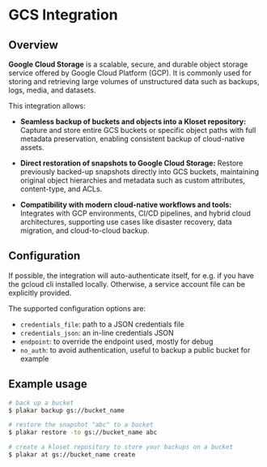 # GCS Integration

## Overview

**Google Cloud Storage** is a scalable, secure, and durable object storage service offered by Google Cloud Platform (GCP).
It is commonly used for storing and retrieving large volumes of unstructured data such as backups, logs, media, and datasets.

This integration allows:

* **Seamless backup of buckets and objects into a Kloset repository:**
  Capture and store entire GCS buckets or specific object paths with full metadata preservation, enabling consistent backup of cloud-native assets.

* **Direct restoration of snapshots to Google Cloud Storage:**
  Restore previously backed-up snapshots directly into GCS buckets, maintaining original object hierarchies and metadata such as custom attributes, content-type, and ACLs.

* **Compatibility with modern cloud-native workflows and tools:**
  Integrates with GCP environments, CI/CD pipelines, and hybrid cloud architectures, supporting use cases like disaster recovery, data migration, and cloud-to-cloud backup.


## Configuration

If possible, the integration will auto-authenticate itself, for e.g. if
you have the gcloud cli installed locally.  Otherwise, a service
account file can be explicitly provided.

The supported configuration options are:

- `credentials_file`: path to a JSON credentials file
- `credentials_json`: an in-line credentials JSON
- `endpoint`: to override the endpoint used, mostly for debug
- `no_auth`: to avoid authentication, useful to backup a public bucket
  for example


## Example usage

```sh
# back up a bucket
$ plakar backup gs://bucket_name

# restore the snapshot "abc" to a bucket
$ plakar restore -to gs://bucket_name abc

# create a kloset repository to store your backups on a bucket
$ plakar at gs://bucket_name create
```
